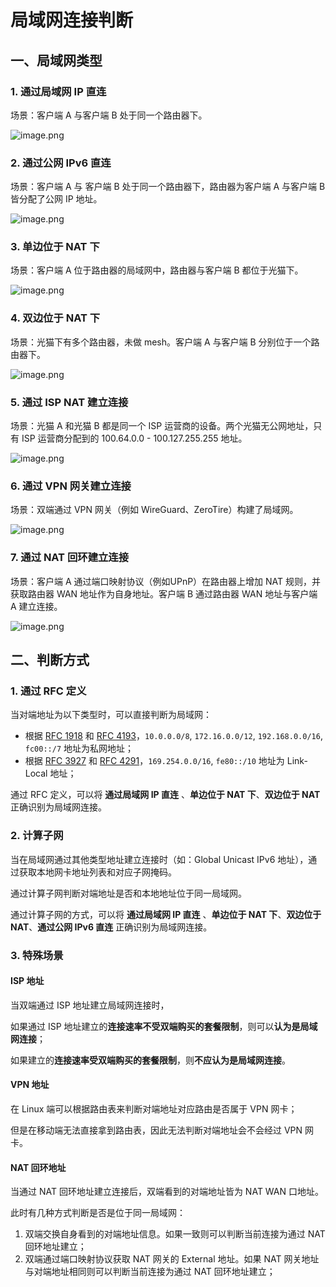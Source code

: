 # 局域网连接判断

## 一、局域网类型

### 1. 通过局域网 IP 直连

场景：客户端 A 与客户端 B 处于同一个路由器下。


![image.png](https://raw.githubusercontent.com/wlynxg/pic/main/2025/06/01/20250601-141427.png)

### 2. 通过公网 IPv6 直连

场景：客户端 A 与 客户端 B 处于同一个路由器下，路由器为客户端 A 与客户端 B 皆分配了公网 IP 地址。

![image.png](https://raw.githubusercontent.com/wlynxg/pic/main/2025/06/01/20250601-141439.png)

### 3. 单边位于 NAT 下

场景：客户端 A 位于路由器的局域网中，路由器与客户端 B 都位于光猫下。

![image.png](https://raw.githubusercontent.com/wlynxg/pic/main/2025/06/01/20250601-141448.png)

### 4. 双边位于 NAT 下

场景：光猫下有多个路由器，未做 mesh。客户端 A 与客户端 B 分别位于一个路由器下。

![image.png](https://raw.githubusercontent.com/wlynxg/pic/main/2025/06/01/20250601-141457.png)

### 5. 通过 ISP NAT 建立连接

场景：光猫 A 和光猫 B 都是同一个 ISP 运营商的设备。两个光猫无公网地址，只有 ISP 运营商分配到的 100.64.0.0 - 100.127.255.255 地址。

![image.png](https://raw.githubusercontent.com/wlynxg/pic/main/2025/06/01/20250601-141507.png)

### 6. 通过 VPN 网关建立连接

场景：双端通过 VPN 网关（例如 WireGuard、ZeroTire）构建了局域网。

![image.png](https://raw.githubusercontent.com/wlynxg/pic/main/2025/06/01/20250601-141518.png)

### 7. 通过 NAT 回环建立连接

场景：客户端 A 通过端口映射协议（例如UPnP）在路由器上增加 NAT 规则，并获取路由器 WAN 地址作为自身地址。客户端 B 通过路由器 WAN 地址与客户端 A 建立连接。

![image.png](https://raw.githubusercontent.com/wlynxg/pic/main/2025/06/01/20250601-141531.png)

## 二、判断方式

### 1. 通过 RFC 定义

当对端地址为以下类型时，可以直接判断为局域网：

- 根据 [RFC 1918](https://datatracker.ietf.org/doc/html/rfc1918#autoid-3) 和 [RFC 4193](https://datatracker.ietf.org/doc/html/rfc4193#autoid-3)，`10.0.0.0/8`, `172.16.0.0/12`, `192.168.0.0/16`,  `fc00::/7` 地址为私网地址；
- 根据 [RFC 3927](https://datatracker.ietf.org/doc/html/rfc3927#section-2.1) 和 [RFC 4291](https://datatracker.ietf.org/doc/html/rfc4291#section-2.4)，`169.254.0.0/16`, `fe80::/10` 地址为 Link-Local 地址；

通过 RFC 定义，可以将 **通过局域网 IP 直连** 、**单边位于 NAT 下**、**双边位于 NAT** 正确识别为局域网连接。

### 2. 计算子网

当在局域网通过其他类型地址建立连接时（如：Global Unicast IPv6 地址），通过获取本地网卡地址列表和对应子网掩码。

通过计算子网判断对端地址是否和本地地址位于同一局域网。

通过计算子网的方式，可以将 **通过局域网 IP 直连** 、**单边位于 NAT 下**、**双边位于 NAT**、**通过公网 IPv6 直连** 正确识别为局域网连接。

### 3. 特殊场景

#### ISP 地址

当双端通过 ISP 地址建立局域网连接时，

如果通过 ISP 地址建立的**连接速率不受双端购买的套餐限制**，则可以**认为是局域网连接**；

如果建立的**连接速率受双端购买的套餐限制**，则**不应认为是局域网连接**。

#### VPN 地址

在 Linux 端可以根据路由表来判断对端地址对应路由是否属于 VPN 网卡；

但是在移动端无法直接拿到路由表，因此无法判断对端地址会不会经过 VPN 网卡。

#### NAT 回环地址

当通过 NAT 回环地址建立连接后，双端看到的对端地址皆为 NAT WAN 口地址。

此时有几种方式判断是否是位于同一局域网：

1. 双端交换自身看到的对端地址信息。如果一致则可以判断当前连接为通过 NAT 回环地址建立；
2. 双端通过端口映射协议获取 NAT 网关的 External 地址。如果 NAT 网关地址与对端地址相同则可以判断当前连接为通过 NAT 回环地址建立；

